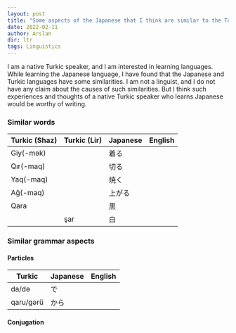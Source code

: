 ```yaml
---
layout: post
title: "Some aspects of the Japanese that I think are similar to the Turkic"
date: 2022-02-11
author: Arslan
dir: ltr
tags: Linguistics
---
```



I am a native Turkic speaker, and I am interested in learning languages. While learning the Japanese language, I have found that the Japanese and Turkic languages have some similarities. I am not a linguist, and I do not have any claim about the causes of such similarities. But I think such experiences and thoughts of a native Turkic speaker who learns Japanese would be worthy of writing.

### Similar words

| Turkic (Shaz)  | Turkic (Lir)  | Japanese      | English     |
| ------------- | ------------- | ------------- | ----------- |
| Giy(-mək)     |               | 着る           |             |
| Qır(-maq)     |               | 切る           |             |
| Yaq(-maq)     |               | 焼く           |             |
| Ağ(-maq)      |               | 上がる         |             |
| Qara          |               | 黒            |             |
|               | şar           | 白             |             |

### Similar grammar aspects

#### Particles

| Turkic        | Japanese      | English     |
| ------------- | ------------- | ----------- |
| da/də         | で            |             |
| qaru/gərü     | から           |             |

#### Conjugation




















